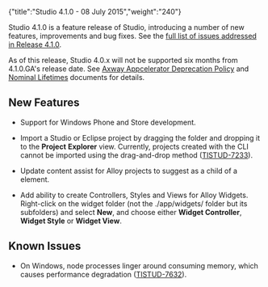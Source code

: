 {"title":"Studio 4.1.0 - 08 July 2015","weight":"240"} 

Studio 4.1.0 is a feature release of Studio, introducing a number of new features, improvements and bug fixes. See the [full list of issues addressed in Release 4.1.0](https://jira.appcelerator.org/issues/?filter=16877).

As of this release, Studio 4.0.x will not be supported six months from 4.1.0.GA's release date. See [Axway Appcelerator Deprecation Policy](/docs/appc/AMPLIFY_Appcelerator_Services_Overview/Axway_Appcelerator_Deprecation_Policy/) and [Nominal Lifetimes](/docs/appc/AMPLIFY_Appcelerator_Services_Overview/Axway_Appcelerator_Product_Lifecycle/#NominalLifetimes) documents for details.

## New Features

*   Support for Windows Phone and Store development.
    
*   Import a Studio or Eclipse project by dragging the folder and dropping it to the **Project** **Explorer** view. Currently, projects created with the CLI cannot be imported using the drag-and-drop method ([TISTUD-7233](https://jira.appcelerator.org/browse/TISTUD-7233)).
    
*   Update content assist for Alloy projects to suggest <WindowsToolbar/> as a child of a <Window/> element.
    
*   Add ability to create Controllers, Styles and Views for Alloy Widgets. Right-click on the widget folder (not the ./app/widgets/ folder but its subfolders) and select **New**, and choose either **Widget Controller**, **Widget Style** or **Widget View**.
    

## Known Issues

*   On Windows, node processes linger around consuming memory, which causes performance degradation ([TISTUD-7632](https://jira.appcelerator.org/browse/TISTUD-7632)).
